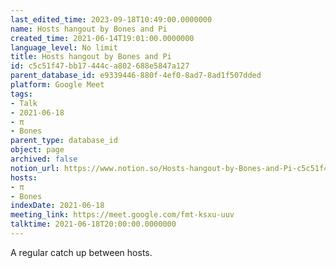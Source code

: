 ```yaml
---
last_edited_time: 2023-09-18T10:49:00.0000000
name: Hosts hangout by Bones and Pi
created_time: 2021-06-14T19:01:00.0000000
language_level: No limit
title: Hosts hangout by Bones and Pi
id: c5c51f47-bb17-444c-a802-688e5847a127
parent_database_id: e9339446-880f-4ef0-8ad7-8ad1f507dded
platform: Google Meet
tags:
- Talk
- 2021-06-18
- π
- Bones
parent_type: database_id
object: page
archived: false
notion_url: https://www.notion.so/Hosts-hangout-by-Bones-and-Pi-c5c51f47bb17444ca802688e5847a127
hosts:
- π
- Bones
indexDate: 2021-06-18
meeting_link: https://meet.google.com/fmt-ksxu-uuv
talktime: 2021-06-18T20:00:00.0000000
---
```


A regular catch up between hosts.


